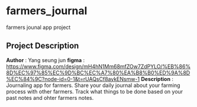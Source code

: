 # farmers_journal

farmers jounal app project

## Project Description 
**Author** : Yang seung jun 
**figma** : https://www.figma.com/design/mH4hN1Mm68mfZOw7ZdPYLO/%EB%86%8D%EC%97%85%EC%9D%BC%EC%A7%80%EA%B8%B0%ED%9A%8D%EC%84%9C?node-id=0-1&t=rUAQsCf8aykENsmw-1
**Description** : 
Journaling app for farmers.
Share your daily journal about your farming process with other farmers.
Track what things to be done based on your past notes and ohter farmers notes. 
